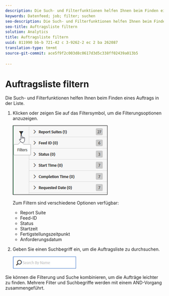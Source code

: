 ```yaml
---
description: Die Such- und Filterfunktionen helfen Ihnen beim Finden eines Auftrags in der Liste.
keywords: Datenfeed; job; filter; suchen
seo-description: Die Such- und Filterfunktionen helfen Ihnen beim Finden eines Auftrags in der Liste.
seo-title: Auftragsliste filtern
solution: Analytics
title: Auftragsliste filtern
uuid: 811990 bb-b 721-42 c 3-9262-2 ec 2 ba 262087
translation-type: tm+mt
source-git-commit: ace5f9f2c003d8c0617d3d5c338ff02439a013b5

---
```



# Auftragsliste filtern

Die Such- und Filterfunktionen helfen Ihnen beim Finden eines Auftrags in der Liste.

1. Klicken oder zeigen Sie auf das Filtersymbol, um die Filterungsoptionen anzuzeigen.

   ![Auftragsfilter](assets/jobs-filter.jpg)

   Zum Filtern sind verschiedene Optionen verfügbar:

   * Report Suite
   * Feed-ID
   * Status
   * Startzeit
   * Fertigstellungszeitpunkt
   * Anforderungsdatum

1. Geben Sie einen Suchbegriff ein, um die Auftragsliste zu durchsuchen.

   ![Durchsuchen](assets/search.jpg)

Sie können die Filterung und Suche kombinieren, um die Aufträge leichter zu finden. Mehrere Filter und Suchbegriffe werden mit einem AND-Vorgang zusammengeführt.
